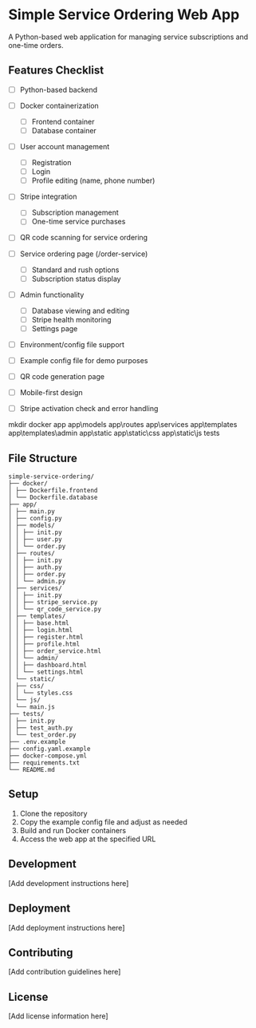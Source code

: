 # Simple Service Ordering Web App

A Python-based web application for managing service subscriptions and one-time orders.

## Features Checklist

- [ ] Python-based backend
- [ ] Docker containerization
  - [ ] Frontend container
  - [ ] Database container
- [ ] User account management
  - [ ] Registration
  - [ ] Login
  - [ ] Profile editing (name, phone number)
- [ ] Stripe integration
  - [ ] Subscription management
  - [ ] One-time service purchases
- [ ] QR code scanning for service ordering
- [ ] Service ordering page (/order-service)
  - [ ] Standard and rush options
  - [ ] Subscription status display
- [ ] Admin functionality
  - [ ] Database viewing and editing
  - [ ] Stripe health monitoring
  - [ ] Settings page
- [ ] Environment/config file support
- [ ] Example config file for demo purposes
- [ ] QR code generation page
- [ ] Mobile-first design
- [ ] Stripe activation check and error handling


mkdir docker app app\models app\routes app\services app\templates app\templates\admin app\static app\static\css app\static\js tests

## File Structure

```
simple-service-ordering/
├── docker/
│ ├── Dockerfile.frontend
│ └── Dockerfile.database
├── app/
│ ├── main.py
│ ├── config.py
│ ├── models/
│ │ ├── init.py
│ │ ├── user.py
│ │ └── order.py
│ ├── routes/
│ │ ├── init.py
│ │ ├── auth.py
│ │ ├── order.py
│ │ └── admin.py
│ ├── services/
│ │ ├── init.py
│ │ ├── stripe_service.py
│ │ └── qr_code_service.py
│ ├── templates/
│ │ ├── base.html
│ │ ├── login.html
│ │ ├── register.html
│ │ ├── profile.html
│ │ ├── order_service.html
│ │ └── admin/
│ │ ├── dashboard.html
│ │ └── settings.html
│ └── static/
│ ├── css/
│ │ └── styles.css
│ └── js/
│ └── main.js
├── tests/
│ ├── init.py
│ ├── test_auth.py
│ └── test_order.py
├── .env.example
├── config.yaml.example
├── docker-compose.yml
├── requirements.txt
└── README.md
```

## Setup

1. Clone the repository
2. Copy the example config file and adjust as needed
3. Build and run Docker containers
4. Access the web app at the specified URL

## Development

[Add development instructions here]

## Deployment

[Add deployment instructions here]

## Contributing

[Add contribution guidelines here]

## License

[Add license information here]
